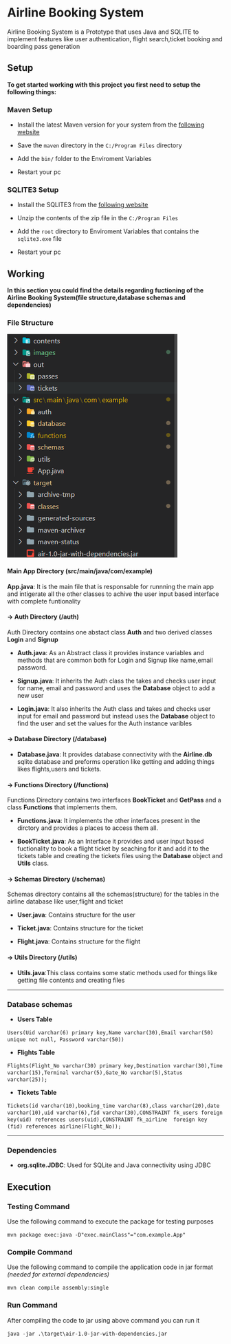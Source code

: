 # Airline Booking System

Airline Booking System is a Prototype that uses Java and SQLITE to implement features like user authentication, flight search,ticket booking and boarding pass generation

## Setup

**To get started working with this project you first need to setup the following things:**

### Maven Setup
* Install the latest Maven version for your system from the [<u>following website</u>](https://maven.apache.org/download.cgi) 

* Save the `maven` directory in the `C:/Program Files` directory

* Add the `bin/` folder to the Enviroment Variables

* Restart your pc

### SQLITE3 Setup
* Install the SQLITE3 from the [<u>following website</u>](https://www.sqlite.org/download.html)

* Unzip the contents of the zip file in the `C:/Program Files`

* Add the `root` directory to Enviroment Variables that contains the `sqlite3.exe` file

* Restart your pc

## Working

**In this section you could find the details regarding fuctioning of the Airline Booking System(file structure,database schemas and dependencies)**

### File Structure

![not found](/images/files.png)

#### **Main App Directory (src/main/java/com/example)**

**App.java**: It is the main file that is responsable for runnning the main app and intigerate all the other classes to achive the user input based interface with complete funtionality

#### **→ Auth Directory (/auth)**

Auth Directory contains one abstact class **Auth** and two derived classes **Login** and **Signup**  

* **Auth.java**: As an Abstract class it provides  instance variables and methods that are common both for Login and Signup like name,email password.

* **Signup.java**: It inherits the Auth class the takes and checks user input for name, email and password and uses the **Database** object to add a new user

* **Login.java**: It also inherits the Auth class and takes and checks user input for email and password but instead uses the **Database** object to find the user and set the values for the Auth instance varibles

#### **→ Database Directory (/database)**

* **Database.java**: It provides database connectivity with the **Airline.db** sqlite database and preforms operation like getting and adding things likes flights,users and tickets.

#### **→ Functions Directory (/functions)**

Functions Directory contains two interfaces **BookTicket** and **GetPass** and a class **Functions** that implements them.

* **Functions.java**: It implements the other interfaces present in the dirctory and provides a places to access them all.

* **BookTicket.java**: As an Interface it provides and user input based fuctionality to book a flight ticket by seaching for it and add it to the tickets table and creating the tickets files using the **Database** object and **Utils** class.

#### **→ Schemas Directory (/schemas)**

Schemas directory contains all the schemas(structure) for the tables in the airline database like user,flight and ticket

* **User.java**: Contains structure for the user

* **Ticket.java**: Contains structure for the ticket

* **Flight.java**: Contains structure for the flight

#### **→ Utils Directory (/utils)**

* **Utils.java**:This class contains some static methods used for things like getting file contents and creating files

<hr>

### Database schemas

* **Users Table**

```
Users(Uid varchar(6) primary key,Name varchar(30),Email varchar(50) unique not null, Password varchar(50))
```

* **Flights Table**

```
Flights(Flight_No varchar(30) primary key,Destination varchar(30),Time varchar(15),Terminal varchar(5),Gate_No varchar(5),Status varchar(25));
```

* **Tickets Table**

```
Tickets(id varchar(10),booking_time varchar(8),class varchar(20),date varchar(10),uid varchar(6),fid varchar(30),CONSTRAINT fk_users foreign key(uid) references users(uid),CONSTRAINT fk_airline  foreign key (fid) references airline(Flight_No));
```

<hr>

### Dependencies

* **org.sqlite.JDBC**: Used for SQLite and Java connectivity using JDBC


## Execution 

### Testing Command

Use the following command to execute the package for testing purposes
 ```
 mvn package exec:java -D"exec.mainClass"="com.example.App"
 ```

### Compile Command

Use the following command to compile the application code in jar format *(needed for external dependencies)*
 ```
 mvn clean compile assembly:single
 ```

### Run Command
After compiling the code to jar using above command you can run it
 ```
 java -jar .\target\air-1.0-jar-with-dependencies.jar
 ```